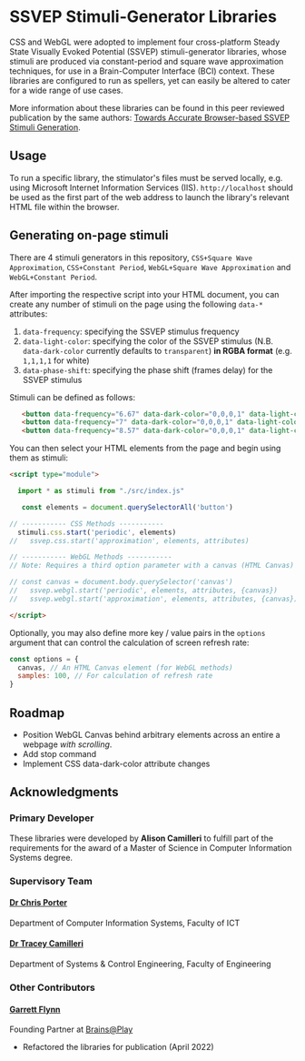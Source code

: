 # SSVEP Stimuli-Generator Libraries

CSS and WebGL were adopted to implement four cross-platform Steady State Visually Evoked Potential (SSVEP) stimuli-generator libraries, whose stimuli are produced via constant-period and square wave approximation techniques, for use in a Brain-Computer Interface (BCI) context. These libraries are configured to run as spellers, yet can easily be altered to cater for a wide range of use cases.

More information about these libraries can be found in this peer reviewed publication by the same authors: [Towards Accurate Browser-based SSVEP Stimuli Generation](https://www.scitepress.org/Papers/2020/101594/pdf/index.html).

## Usage
To run a specific library, the stimulator's files must be served locally, e.g. using Microsoft Internet Information Services (IIS). ```http://localhost``` should be used as the first part of the web address to launch the library's relevant HTML file within the browser.

## Generating on-page stimuli

There are 4 stimuli generators in this repository, `CSS+Square Wave Approximation`, `CSS+Constant Period`, `WebGL+Square Wave Approximation` and `WebGL+Constant Period`.

After importing the respective script into your HTML document, you can create any number of stimuli on the page using the following `data-*` attributes:

1. `data-frequency`: specifying the SSVEP stimulus frequency
2. `data-light-color`: specifying the color of the SSVEP stimulus (N.B. `data-dark-color` currently defaults to `transparent`) **in RGBA format** (e.g. `1,1,1,1` for white)
3. `data-phase-shift`: specifying the phase shift (frames delay) for the SSVEP stimulus

Stimuli can be defined as follows:

```html
   <button data-frequency="6.67" data-dark-color="0,0,0,1" data-light-color="1,1,1,1" data-phase-shift="0">Content</button>
   <button data-frequency="7" data-dark-color="0,0,0,1" data-light-color="1,1,1,1" data-phase-shift="0">Content</button>
   <button data-frequency="8.57" data-dark-color="0,0,0,1" data-light-color="1,1,1,1" data-phase-shift="0">Content</button>
```

You can then select your HTML elements from the page and begin using them as stimuli:
```html
<script type="module">

  import * as stimuli from "./src/index.js"

   const elements = document.querySelectorAll('button')

// ----------- CSS Methods -----------
  stimuli.css.start('periodic', elements)
//   ssvep.css.start('approximation', elements, attributes)

// ----------- WebGL Methods -----------
// Note: Requires a third option parameter with a canvas (HTML Canvas) key / value pair

// const canvas = document.body.querySelector('canvas')
//   ssvep.webgl.start('periodic', elements, attributes, {canvas})
//   ssvep.webgl.start('approximation', elements, attributes, {canvas})

</script>
```

Optionally, you may also define more key / value pairs in the `options` argument that can control the calculation of screen refresh rate:

``` javascript
const options = {
  canvas, // An HTML Canvas element (for WebGL methods)
  samples: 100, // For calculation of refresh rate
}

```

## Roadmap
- Position WebGL Canvas behind arbitrary elements across an entire a webpage *with scrolling*.
- Add stop command
- Implement CSS data-dark-color attribute changes

## Acknowledgments
### Primary Developer
These libraries were developed by **Alison Camilleri** to fulfill part of the requirements for the award of a Master of Science in Computer Information Systems degree.

### Supervisory Team
####  [Dr Chris Porter](https://www.um.edu.mt/profile/chrisporter)
Department of Computer Information Systems, Faculty of ICT

####  [Dr Tracey Camilleri](https://www.um.edu.mt/profile/traceycamilleri)
Department of Systems & Control Engineering, Faculty of Engineering

### Other Contributors
#### [Garrett Flynn](https://github.com/garrettmflynn)
Founding Partner at [Brains@Play](https://github.com/brainsatplay) 
  - Refactored the libraries for publication (April 2022)
